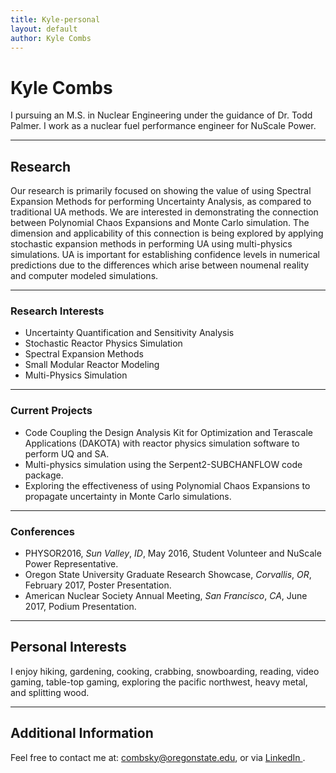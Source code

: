 ```yaml
---
title: Kyle-personal
layout: default
author: Kyle Combs
---
```


Kyle Combs
==============

I pursuing an M.S. in Nuclear Engineering under the guidance of Dr. Todd Palmer. I work as a nuclear fuel performance engineer for NuScale Power.

***

## Research

Our research is primarily focused on showing the value of using Spectral 
Expansion Methods for performing Uncertainty Analysis, as compared to traditional UA methods. We are interested in 
demonstrating the connection between Polynomial Chaos Expansions and Monte Carlo simulation. The dimension and
applicability of this connection is being explored by applying stochastic expansion methods in performing UA 
using multi-physics simulations. UA is important for establishing confidence levels in numerical predictions due to 
the differences which arise between noumenal reality and computer modeled simulations. 

***

### Research Interests

- Uncertainty Quantification and Sensitivity Analysis
- Stochastic Reactor Physics Simulation
- Spectral Expansion Methods
- Small Modular Reactor Modeling
- Multi-Physics Simulation

***

### Current Projects

- Code Coupling the Design Analysis Kit for Optimization and Terascale Applications (DAKOTA) with reactor physics simulation software to perform UQ and SA.
- Multi-physics simulation using the Serpent2-SUBCHANFLOW code package.
- Exploring the effectiveness of using Polynomial Chaos Expansions to propagate uncertainty in Monte Carlo simulations.

***

### Conferences

- PHYSOR2016, *Sun Valley*, *ID*, May 2016, Student Volunteer and NuScale Power Representative.
- Oregon State University Graduate Research Showcase, *Corvallis*, *OR*, February 2017, Poster Presentation.
- American Nuclear Society Annual Meeting, *San Francisco*, *CA*, June 2017, Podium Presentation.

***

## Personal Interests

I enjoy hiking, gardening, cooking, crabbing, snowboarding, reading, video gaming, table-top gaming, exploring the pacific northwest, heavy metal, and splitting wood.

***

## Additional Information
Feel free to contact me at: <a href="mailto:combsky@oregonstate.edu" target="top"> combsky@oregonstate.edu</a>, or via <a href="https://www.linkedin.com/in/kyle-combs-a26ab913b" target="top"> LinkedIn </a>.
